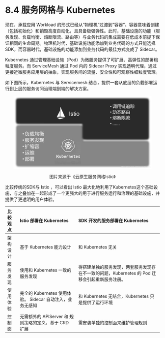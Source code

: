# 8.4 服务网格与 Kubernetes

现在，承载应用 Workload 的形式已经从”物理机“过渡到”容器“。容器意味着创建（包括初始化）和销毁高度自动化，且具备极强弹性。此时，基础设施的功能（服务发现、负载均衡、熔断限流、路由等）与业务代码的集成需要在低成本前提下保证相同的生命周期。物理机时代，基础设施功能添加到业务代码的方式只能选择 SDK，而容器时代，基础设施的功能添加到业务代码的最佳方式变成了 Sidecar。

Kubernetes 通过管理基础设施（Pod）为微服务提供了可扩展、高弹性的部署粗粒度服务。而 ServiceMesh 通过 Pod 内的 Sidecar Proxy 实现透明代理，通过更接近微服务应用层的抽象，实现服务间的流量、安全性和可观察性细粒度管理。


如下图所示，Kubernetes 与 Servicemesh 结合，提供一套从底层的负载部署运行到上层的服务访问治理端到端的解决方案。

<div  align="center">
	<img src="../assets/ServiceMesh-and-Kubernetes.png" width = "450"  align=center />
	<p>图片来源于《云原生服务网格Istio》</p>
</div>


比较传统的SDK与 Istio ，可以看出 Istio 最大化地利用了Kubernetes这个基础设施，与之叠加在一起形成了一个更强大的用于进行服务运行和治理的基础设施，并提供了更透明的用户体验。


|比较观点| Istio 部署在 Kubernetes | SDK 开发的服务部署在 Kubernetes |
|:--|:--|:--|
|架构设计| 基于 Kubernetes 能力设计 | 和 Kubernetes 无关|
| 服务发现| 使用和 Kubernetes 一致的服务发现 | 得搭建单独的服务发现，两套服务发现存在不一致的问题，Kubernetes 的 Pod 迁移会引起重新服务注册。|
| 使用体验| 完全的 Kubernetes 使用体验。 Sidecar 自动注入，业务无感知| 和 Kubernetes 无结合，Kubernetes 只是提供了运行环境|
| 控制面 | 无需额外的 APIServer 和 规则策略的定义，基于 CRD 扩展| 需安装单独的控制面来维护管理规则 |

